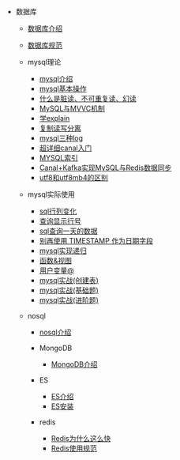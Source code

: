 
- 数据库
  - [数据库介绍](数据库/数据库介绍.md)
  - [数据库规范](数据库/数据库规范.md)
  - mysql理论
    - [mysql介绍](数据库/mysql/mysql介绍.md)
    - [mysql基本操作](数据库/mysql/基本操作.md)
    - [什么是脏读、不可重复读、幻读](数据库/mysql/什么是脏读、不可重复读、幻读.md)
    - [MySQL与MVVC机制](数据库/mysql/MySQL与MVVC机制.md)
    - [学explain](数据库/mysql/要精通SQL优化？那就学一学explain吧.md)
    - [复制读写分离](数据库/mysql/MySQL主从复制读写分离，能讲一下吗.md)
    - [mysql三种log](数据库/mysql/必须了解的mysql三种log.md)
    - [超详细canal入门](数据库/mysql/超详细canal入门.md)
    - [MYSQL索引](数据库/mysql/谈谈MYSQL索引是如何提高查询效率的.md)
    - [Canal+Kafka实现MySQL与Redis数据同步](数据库/mysql/Canal+Kafka实现MySQL与Redis数据同步.md)
    - [utf8和utf8mb4的区别](数据库/MySQL使用/utf8和utf8mb4的区别.md)

  - mysql实际使用
    - [sql行列变化](数据库/MySQL使用/sql行列变化.md)
    - [查询显示行号](数据库/MySQL使用/mysql序号.md)
    - [sql查询一天的数据](数据库/MySQL使用/sql查询一天的数据.md)
    - [别再使用 TIMESTAMP 作为日期字段](数据库/MySQL使用/datetime&timestamep.md)
    - [mysql实现递归](数据库/MySQL使用/递归.md)
    - [函数&视图](数据库/MySQL使用/函数&视图.md)
    - [用户变量@]()
    - [mysql实战(创建表)](数据库/MySQL使用/mysql实战1.md)
    - [mysql实战(基础题)](数据库/MySQL使用/mysql实战2.md)
    - [mysql实战(进阶题)](数据库/MySQL使用/mysql实战3.md)

  - nosql
    - [nosql介绍](数据库/nosql/nosql介绍.md)
    - MongoDB
      - [MongoDB介绍](数据库/nosql/MongoDB/MongoDB介绍.md)
    - ES
    
      - [ES介绍](数据库/nosql/ES/es介绍.md)
      - [ES安装](数据库/nosql/ES/es安装.md)
    - redis
      - [Redis为什么这么快](数据库/nosql/redis/Redis为什么这么快.md)
      - [Redis使用规范](数据库/nosql/redis/Redis使用规范.md)

